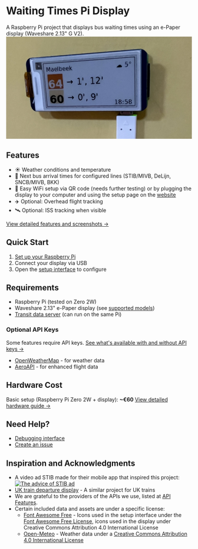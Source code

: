 # Waiting Times Pi Display

A Raspberry Pi project that displays bus waiting times using an e-Paper display (Waveshare 2.13" G V2).
![Display Example](docs/images/display_example_cropped.jpg)

## Features
- ☀️ Weather conditions and temperature
- 🚌 Next bus arrival times for configured lines (STIB/MIVB, DeLijn, SNCB/MIVB, BKK)
- 📡 Easy WiFi setup via QR code (needs further testing) or by plugging the display to your computer and using the setup page on the [website](https://bdamokos.github.io/rpi_waiting_time_display/setup/)
- ✈️ Optional: Overhead flight tracking
- 🛰️ Optional: ISS tracking when visible

[View detailed features and screenshots →](https://bdamokos.github.io/rpi_waiting_time_display/features/)

## Quick Start
1. [Set up your Raspberry Pi](https://bdamokos.github.io/rpi_waiting_time_display/setting-up-the-rpi-webserial/)
2. Connect your display via USB
3. Open the [setup interface](https://bdamokos.github.io/rpi_waiting_time_display/setup/) to configure

## Requirements
- Raspberry Pi (tested on Zero 2W)
- Waveshare 2.13" e-Paper display (see [supported models](https://bdamokos.github.io/rpi_waiting_time_display/hardware/))
- [Transit data server](https://github.com/bdamokos/brussels_transit) (can run on the same Pi)

### Optional API Keys
Some features require API keys. [See what's available with and without API keys →](https://bdamokos.github.io/rpi_waiting_time_display/api-features/)
- [OpenWeatherMap](https://openweathermap.org/appid) - for weather data
- [AeroAPI](https://www.flightaware.com/commercial/aeroapi) - for enhanced flight data

## Hardware Cost
Basic setup (Raspberry Pi Zero 2W + display): **~€60**
[View detailed hardware guide →](https://bdamokos.github.io/rpi_waiting_time_display/hardware/)

## Need Help?
- [Debugging interface](https://bdamokos.github.io/rpi_waiting_time_display/features/#debugging)
- [Create an issue](https://github.com/bdamokos/rpi_waiting_time_display/issues)

## Inspiration and Acknowledgments
- A video ad STIB made for their mobile app that inspired this project:
  [![The advice of STIB ad](https://img.youtube.com/vi/scZsaJL7S8U/0.jpg)](https://www.youtube.com/watch?v=scZsaJL7S8U)
- [UK train departure display](https://github.com/chrisys/train-departure-display) - A similar project for UK trains
- We are grateful to the providers of the APIs we use, listed at [API Features](https://bdamokos.github.io/rpi_waiting_time_display/api-features/). 
- Certain included data and assets are under a specific license:
  - [Font Awesome Free](https://fontawesome.com) - Icons used in the setup interface under the [Font Awesome Free License](https://fontawesome.com/license/free), icons used in the display under Creative Commons Attribution 4.0 International License
  - [Open-Meteo](https://open-meteo.com/) - Weather data under a [Creative Commons Attribution 4.0 International License](https://creativecommons.org/licenses/by/4.0/)




